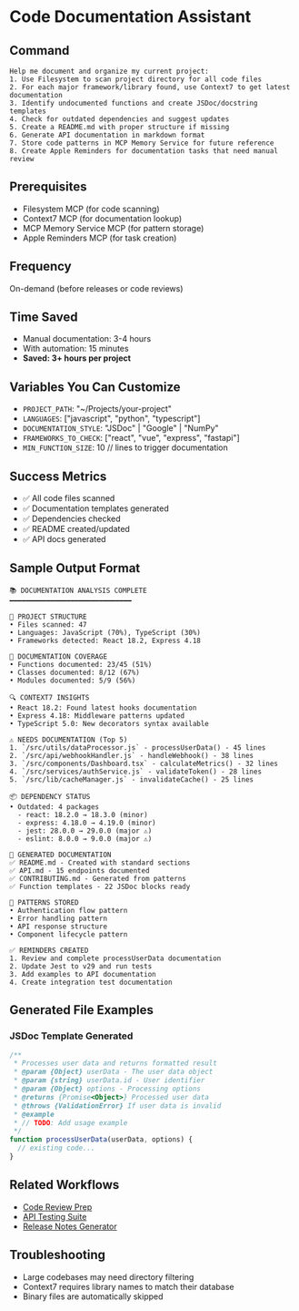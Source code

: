 # Code Documentation Assistant

## Command
```
Help me document and organize my current project:
1. Use Filesystem to scan project directory for all code files
2. For each major framework/library found, use Context7 to get latest documentation
3. Identify undocumented functions and create JSDoc/docstring templates
4. Check for outdated dependencies and suggest updates
5. Create a README.md with proper structure if missing
6. Generate API documentation in markdown format
7. Store code patterns in MCP Memory Service for future reference
8. Create Apple Reminders for documentation tasks that need manual review
```

## Prerequisites
- Filesystem MCP (for code scanning)
- Context7 MCP (for documentation lookup)
- MCP Memory Service MCP (for pattern storage)
- Apple Reminders MCP (for task creation)

## Frequency
On-demand (before releases or code reviews)

## Time Saved
- Manual documentation: 3-4 hours
- With automation: 15 minutes
- **Saved: 3+ hours per project**

## Variables You Can Customize
- `PROJECT_PATH`: "~/Projects/your-project"
- `LANGUAGES`: ["javascript", "python", "typescript"]
- `DOCUMENTATION_STYLE`: "JSDoc" | "Google" | "NumPy"
- `FRAMEWORKS_TO_CHECK`: ["react", "vue", "express", "fastapi"]
- `MIN_FUNCTION_SIZE`: 10 // lines to trigger documentation

## Success Metrics
- ✅ All code files scanned
- ✅ Documentation templates generated
- ✅ Dependencies checked
- ✅ README created/updated
- ✅ API docs generated

## Sample Output Format
```
📚 DOCUMENTATION ANALYSIS COMPLETE
━━━━━━━━━━━━━━━━━━━━━━━━━━━━━━

📁 PROJECT STRUCTURE
• Files scanned: 47
• Languages: JavaScript (70%), TypeScript (30%)
• Frameworks detected: React 18.2, Express 4.18

📝 DOCUMENTATION COVERAGE
• Functions documented: 23/45 (51%)
• Classes documented: 8/12 (67%)
• Modules documented: 5/9 (56%)

🔍 CONTEXT7 INSIGHTS
• React 18.2: Found latest hooks documentation
• Express 4.18: Middleware patterns updated
• TypeScript 5.0: New decorators syntax available

⚠️ NEEDS DOCUMENTATION (Top 5)
1. `/src/utils/dataProcessor.js` - processUserData() - 45 lines
2. `/src/api/webhookHandler.js` - handleWebhook() - 38 lines
3. `/src/components/Dashboard.tsx` - calculateMetrics() - 32 lines
4. `/src/services/authService.js` - validateToken() - 28 lines
5. `/src/lib/cacheManager.js` - invalidateCache() - 25 lines

📦 DEPENDENCY STATUS
• Outdated: 4 packages
  - react: 18.2.0 → 18.3.0 (minor)
  - express: 4.18.0 → 4.19.0 (minor)
  - jest: 28.0.0 → 29.0.0 (major ⚠️)
  - eslint: 8.0.0 → 9.0.0 (major ⚠️)

📄 GENERATED DOCUMENTATION
✅ README.md - Created with standard sections
✅ API.md - 15 endpoints documented
✅ CONTRIBUTING.md - Generated from patterns
✅ Function templates - 22 JSDoc blocks ready

💾 PATTERNS STORED
• Authentication flow pattern
• Error handling pattern
• API response structure
• Component lifecycle pattern

✅ REMINDERS CREATED
1. Review and complete processUserData documentation
2. Update Jest to v29 and run tests
3. Add examples to API documentation
4. Create integration test documentation
```

## Generated File Examples

### JSDoc Template Generated
```javascript
/**
 * Processes user data and returns formatted result
 * @param {Object} userData - The user data object
 * @param {string} userData.id - User identifier
 * @param {Object} options - Processing options
 * @returns {Promise<Object>} Processed user data
 * @throws {ValidationError} If user data is invalid
 * @example
 * // TODO: Add usage example
 */
function processUserData(userData, options) {
  // existing code...
}
```

## Related Workflows
- [Code Review Prep](./code-review-prep.md)
- [API Testing Suite](../on-demand/api-testing.md)
- [Release Notes Generator](../weekly/release-notes.md)

## Troubleshooting
- Large codebases may need directory filtering
- Context7 requires library names to match their database
- Binary files are automatically skipped
